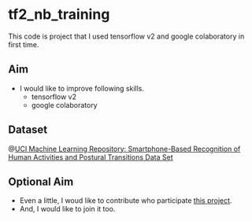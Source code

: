 # tf2_nb_training
This code is project that I used tensorflow v2 and google colaboratory in first time.

## Aim
* I would like to improve following skills.
  * tensorflow v2 
  * google colaboratory 

## Dataset
@[UCI Machine Learning Repository: Smartphone-Based Recognition of Human Activities and Postural Transitions Data Set](http://archive.ics.uci.edu/ml/datasets/Smartphone-Based+Recognition+of+Human+Activities+and+Postural+Transitions#)

## Optional Aim 
* Even a little, I woud like to contribute who participate [this project](https://peakers.jp/projects/60). 
* And, I would like to join it too.
